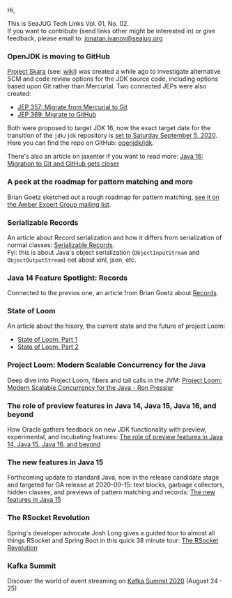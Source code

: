 Hi,

This is SeaJUG Tech Links Vol. 01, No. 02.  
If you want to contribute (send links other might be interested in) or give feedback, please email to: [jonatan.ivanov@seajug.org](mailto:jonatan.ivanov@seajug.org)

### OpenJDK is moving to GitHub

[Project Skara](https://openjdk.java.net/projects/skara/) (see: [wiki](https://wiki.openjdk.java.net/display/SKARA)) was created a while ago to investigate alternative SCM and code review options for the JDK source code, including options based upon Git rather than Mercurial. Two connected JEPs were also created:
- [JEP 357: Migrate from Mercurial to Git](https://openjdk.java.net/jeps/357)
- [JEP 369: Migrate to GitHub](https://openjdk.java.net/jeps/369)

Both were proposed to target JDK 16, now the exact target date for the transition of the `jdk/jdk` repository is [set to Saturday September 5, 2020](https://mail.openjdk.java.net/pipermail/jdk-dev/2020-August/004588.html). Here you can find the repo on GitHub: [openjdk/jdk](https://github.com/openjdk/jdk).

There's also an article on jaxenter if you want to read more: [Java 16: Migration to Git and GitHub gets closer](https://jaxenter.com/java-16-migration-to-git-and-github-jdk-172076.html)

### A peek at the roadmap for pattern matching and more

Brian Goetz sketched out a rough roadmap for pattern matching, [see it on the Amber Expert Group mailing list](https://mail.openjdk.java.net/pipermail/amber-spec-experts/2020-August/002318.html).

### Serializable Records

An article about Record serialization and how it differs from serialization of normal classes: [Serializable Records](https://inside.java/2020/07/20/serializablerecords/).  
Fyi: this is about Java's object serialization (`ObjectInputStream` and `ObjectOutputStream`) not about xml, json, etc.

### Java 14 Feature Spotlight: Records

Connected to the previos one, an article from Brian Goetz about [Records](https://www.infoq.com/articles/java-14-feature-spotlight/).

### State of Loom

An article about the hisory, the current state and the future of project Loom:

- [State of Loom: Part 1](https://cr.openjdk.java.net/~rpressler/loom/loom/sol1_part1.html)
- [State of Loom: Part 2](https://cr.openjdk.java.net/~rpressler/loom/loom/sol1_part2.html)

### Project Loom: Modern Scalable Concurrency for the Java

Deep dive into Project Loom, fibers and tail calls in the JVM: [Project Loom: Modern Scalable Concurrency for the Java - Ron Pressler](https://www.youtube.com/watch?v=23HjZBOIshY)

### The role of preview features in Java 14, Java 15, Java 16, and beyond

How Oracle gathers feedback on new JDK functionality with preview, experimental, and incubating features: [The role of preview features in Java 14, Java 15, Java 16, and beyond](https://blogs.oracle.com/javamagazine/the-role-of-previews-in-java-14-java-15-java-16-and-beyond)

### The new features in Java 15

Forthcoming update to standard Java, now in the release candidate stage and targeted for GA release at 2020-09-15: text blocks, garbage collectors, hidden classes, and previews of pattern matching and records: [The new features in Java 15](https://www.infoworld.com/article/3534133/jdk-15-the-new-features-in-java-15.html)

### The RSocket Revolution

Spring's developer advocate Josh Long gives a guided tour to almost all things RSocket and Spring Boot in this quick 38 minute tour: [The RSocket Revolution](https://www.youtube.com/watch?v=ipVfRdl5SP0)

### Kafka Summit

Discover the world of event streaming on [Kafka Summit 2020](https://events.kafka-summit.org/2020) (August 24 - 25)
